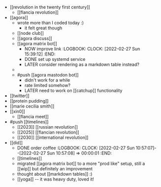 - [[revolution in the twenty first century]]
	- [[flancia revolution]]
- [[agora]]
	- wrote more than I coded today :)
		- it felt great though
	- [[node club]]
	- [[agora discuss]]
	- [[agora matrix bot]]
		- NOW improve link
		  :LOGBOOK:
		  CLOCK: [2022-02-27 Sun 15:39:12]
		  :END:
		- DONE set up systemd service
		- LATER consider rendering as a markdown table instead?
	-
	- #push [[agora mastodon bot]]
		- didn't work for a while
		- rate limited somehow?
		- LATER need to work on [[catchup]] functionality
- [[twitter]]
- [[protein pudding]]
- [[marie cecilia smith]]
- [[xin0]]
	- [[flancia meet]]
- #push [[timelines]]
	- [[2023]] [[russian revolution]]
	- [[2025]] [[flancian revolution]]
	- [[2030]] [[international revolution]]
- [[did]]
	- DONE order coffee
	  :LOGBOOK:
	  CLOCK: [2022-02-27 Sun 10:57:07]--[2022-02-27 Sun 10:57:08] =>  00:00:01
	  :END:
	- [[timelines]]
	- migrated [[agora matrix bot]] to a more "prod like" setup, still a [[wip]] but definitely an improvement
	- thought about [[markdown tables]] :)
	- [[yoga]] -- it was heavy duty, loved it!
